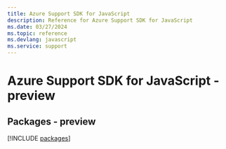 ```yaml
---
title: Azure Support SDK for JavaScript
description: Reference for Azure Support SDK for JavaScript
ms.date: 03/27/2024
ms.topic: reference
ms.devlang: javascript
ms.service: support
---
```

# Azure Support SDK for JavaScript - preview
## Packages - preview
[!INCLUDE [packages](support-index.md)]